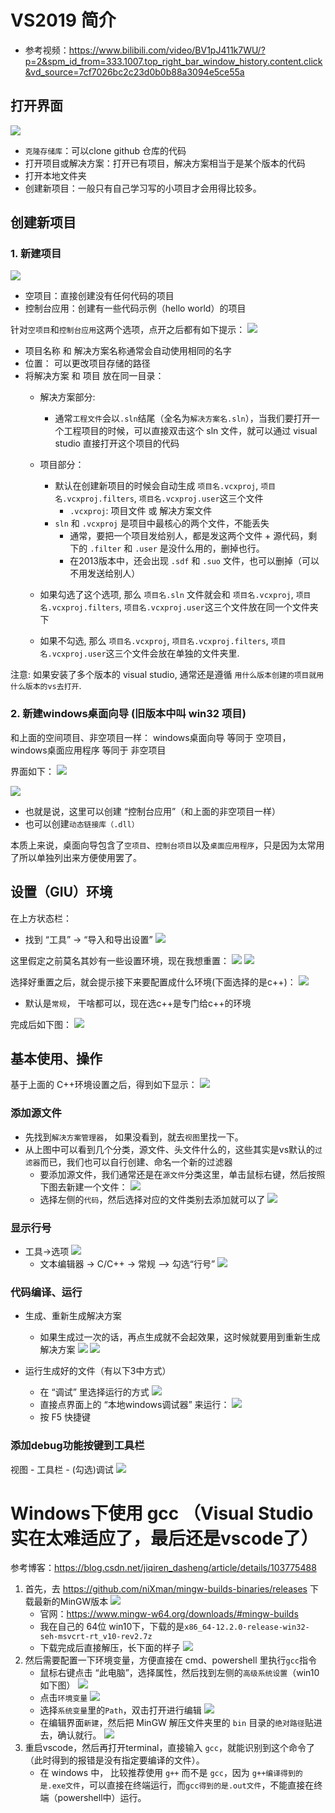 # VS2019 简介
- 参考视频：https://www.bilibili.com/video/BV1pJ411k7WU/?p=2&spm_id_from=333.1007.top_right_bar_window_history.content.click&vd_source=7cf7026bc2c23d0b0b88a3094e5ce55a

## 打开界面
![](images/vs打开界面.png)
- `克隆存储库`：可以clone github 仓库的代码
- 打开项目或解决方案：打开已有项目，解决方案相当于是某个版本的代码
- 打开本地文件夹
- 创建新项目：一般只有自己学习写的小项目才会用得比较多。

## 创建新项目
### 1. 新建项目
![](images/新建项目图示.png)
- 空项目：直接创建没有任何代码的项目
- 控制台应用：创建有一些代码示例（hello world）的项目

针对`空项目`和`控制台应用`这两个选项，点开之后都有如下提示：
![](images/点击创建空项目.png)
- 项目名称 和 解决方案名称通常会自动使用相同的名字
- 位置： 可以更改项目存储的路径
- 将解决方案 和 项目 放在同一目录：
  - 解决方案部分:
    - 通常`工程文件`会以`.sln`结尾（全名为`解决方案名.sln`），当我们要打开一个工程项目的时候，可以直接双击这个 sln 文件，就可以通过 visual studio 直接打开这个项目的代码
  
  
  - 项目部分：
    - 默认在创建新项目的时候会自动生成 `项目名.vcxproj`, `项目名.vcxproj.filters`, `项目名.vcxproj.user`这三个文件
      - `.vcxproj`: 项目文件 或 解决方案文件
    - `sln` 和 `.vcxproj` 是项目中最核心的两个文件，不能丢失
      - 通常，要把一个项目发给别人，都是发这两个文件 + 源代码，剩下的 `.filter` 和 `.user` 是没什么用的，删掉也行。
      - 在2013版本中，还会出现 `.sdf` 和 `.suo` 文件，也可以删掉（可以不用发送给别人）
  - 如果勾选了这个选项, 那么 `项目名.sln` 文件就会和 `项目名.vcxproj`, `项目名.vcxproj.filters`, `项目名.vcxproj.user`这三个文件放在同一个文件夹下
  - 如果不勾选, 那么 `项目名.vcxproj`, `项目名.vcxproj.filters`, `项目名.vcxproj.user`这三个文件会放在单独的文件夹里.

注意: 如果安装了多个版本的 visual studio, 通常还是遵循 `用什么版本创建的项目就用什么版本的vs去打开`.

### 2. 新建windows桌面向导 (旧版本中叫 win32 项目)
和上面的空间项目、非空项目一样： windows桌面向导 等同于 空项目， windows桌面应用程序 等同于 非空项目

界面如下：
![](images/新建桌面向导1.png)

![](images/新建桌面向导2.png)

- 也就是说，这里可以创建 “控制台应用”（和上面的非空项目一样）
- 也可以创建`动态链接库（.dll）`

本质上来说，桌面向导包含了`空项目`、`控制台项目`以及`桌面应用程序`，只是因为太常用了所以单独列出来方便使用罢了。



## 设置（GIU）环境
在上方状态栏：
- 找到 “工具” -> “导入和导出设置”
![](images/设置环境1.png)

这里假定之前莫名其妙有一些设置环境，现在我想重置：
![](images/设置环境-重置1.png)
![](images/设置环境-重置2.png)

选择好重置之后，就会提示接下来要配置成什么环境(下面选择的是c++)：
![](images/选择环境-cpp.png)
- 默认是`常规`， 干啥都可以，现在选c++是专门给c++的环境

完成后如下图：
![](images/完成环境设置.png)


## 基本使用、操作

基于上面的 C++环境设置之后，得到如下显示：
![](images/空项目1界面.png)


### 添加源文件
- 先找到`解决方案管理器`， 如果没看到，就去`视图`里找一下。
- 从上图中可以看到几个分类，源文件、头文件什么的，这些其实是vs默认的`过滤器`而已，我们也可以自行创建、命名一个新的过滤器
  - 要添加源文件，我们通常还是在`源文件`分类这里，单击鼠标右键，然后按照下图去新建一个文件：
    ![](images/添加源文件1.png)
  - 选择左侧的`代码`，然后选择对应的文件类别去添加就可以了
    ![](images/添加源文件2.png)


### 显示行号
- 工具->选项
![](images/工具-选项.png)
  - 文本编辑器 -> C/C++  -> 常规 --> 勾选“行号”
  ![](images/开启行号.png)

### 代码编译、运行
- 生成、重新生成解决方案
  - 如果生成过一次的话，再点生成就不会起效果，这时候就要用到重新生成解决方案
![](images/源码生成解决方案.png)
![](images/生成成功.png)

- 运行生成好的文件（有以下3中方式）
  - 在 “调试” 里选择运行的方式
    ![](images/方法1_调试里运行.png)
  - 直接点界面上的 “本地windows调试器” 来运行：
    ![](images/方法2_本地windows调试运行.png)
  - 按 F5 快捷键

### 添加debug功能按键到工具栏
视图 - 工具栏 - (勾选)调试
![](images/添加调试功能按键到工具栏.png)




# Windows下使用 gcc （Visual Studio 实在太难适应了，最后还是vscode了）
参考博客：https://blog.csdn.net/jiqiren_dasheng/article/details/103775488

1. 首先，去 https://github.com/niXman/mingw-builds-binaries/releases 下载最新的MinGW版本
  ![](images/MingG版本示意图.png)
   - 官网：https://www.mingw-w64.org/downloads/#mingw-builds
   - 我在自己的 64位 win10下，下载的是`x86_64-12.2.0-release-win32-seh-msvcrt-rt_v10-rev2.7z`
   - 下载完成后直接解压，长下面的样子
  ![](images/MinG解压后的文件列表.png)
1. 然后需要配置一下环境变量，方便直接在 cmd、powershell 里执行`gcc`指令
   - 鼠标右键点击 “此电脑”，选择属性，然后找到左侧的`高级系统设置`（win10如下图）
  ![](images/高级系统设置.png)
   - 点击`环境变量`
  ![](images/高级系统设置-环境变量.png)
   - 选择`系统变量`里的`Path`，双击打开进行编辑
  ![](images/系统变量的path.png)
   - 在编辑界面`新建`，然后把 MinGW 解压文件夹里的 `bin` 目录的`绝对路径`贴进去，确认就行。
  ![](images/bin目录添加到path.png)
1. 重启vscode，然后再打开terminal，直接输入 `gcc`，就能识别到这个命令了（此时得到的报错是没有指定要编译的文件）。
   - 在 windows 中， 比较推荐使用 `g++` 而不是 `gcc`，因为 `g++编译得到的是.exe文件`，可以直接在终端运行，而`gcc得到的是.out文件`，不能直接在终端（powershell中）运行。
